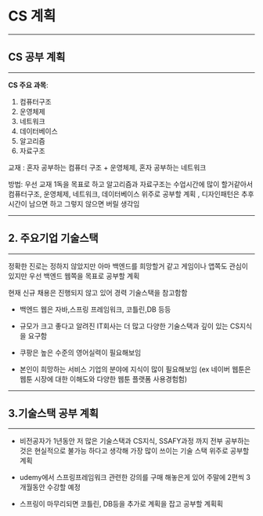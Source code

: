 # CS 계획

----
## CS 공부 계획
----

**CS 주요 과목**: 
1. 컴퓨터구조
2. 운영체제
3. 네트워크
4. 데이터베이스
5. 알고리즘
6. 자료구조

교재 : 혼자 공부하는 컴퓨터 구조 + 운영체제, 혼자 공부하는 네트워크

방법: 우선 교재 1독을 목표로 하고 알고리즘과 자료구조는 수업시간에 많이 할거같아서 컴퓨터구조, 운영체제, 네트워크, 데이터베이스 위주로 공부할 계획 , 디자인패턴은 추후 시간이 남으면 하고 그렇지 않으면 버릴 생각임

----
## 2. 주요기업 기술스택
----

정확한 진로는 정하지 않았지만 아마 백엔드를 희망할거 같고 게임이나 앱쪽도 관심이 있지만 우선 백엔드 웹쪽을 목표로 공부할 계획


현재 신규 채용은 진행되지 않고 있어 경력 기술스택을 참고함함

* 백엔드 웹은 자바,스프링 프레임워크, 코틀린,DB 등등 

* 규모가 크고 좋다고 알려진 IT회사는 더 많고 다양한 기술스택과 깊이 있는 CS지식을 요구함 

* 쿠팡은 높은 수준의 영어실력이 필요해보임 
* 본인이 희망하는 서비스 기업의 분야에 지식이 많이 필요해보임 (ex 네이버 웹툰은 웹툰 시장에 대한 이해도와 다양한 웹툰 플랫폼 사용경험험)


----
## 3.기술스택 공부 계획
----

* 비전공자가 1년동안 저 많은 기술스택과 CS지식, SSAFY과정 까지 전부 공부하는 것은 현실적으로 불가능 하다고 생각해 가장 많이 쓰이는 기술 스택 위주로 공부할 계획

* udemy에서 스프링프레임워크 관련한 강의를 구매 해놓은게 있어 주말에 2편씩 3개월동안 수강할 예정

* 스프링이 마무리되면 코틀린, DB등을 추가로 계획을 잡고 공부할 계획획

